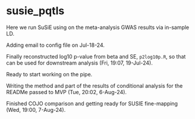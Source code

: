 # susie_pqtls
Here we run SuSiE using on the meta-analysis GWAS results via in-sample LD.

Adding email to config file on Jul-18-24. 

Finally reconstructed log10 p-value from beta and SE, `p2log10p.R`, so that can be used for downstream analysis (Fri, 19:07, 19-Jul-24).

Ready to start working on the pipe.

Writing the method and part of the results of conditional analysis for the READMe passed to MVP (Tue, 20:02, 6-Aug-24).

Finished COJO comparison and getting ready for SUSIE fine-mapping (Wed, 19:00, 7-Aug-24).  
